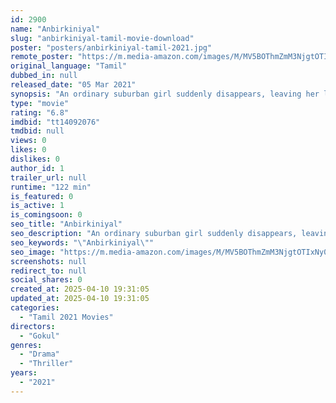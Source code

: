 ```yaml
---
id: 2900
name: "Anbirkiniyal"
slug: "anbirkiniyal-tamil-movie-download"
poster: "posters/anbirkiniyal-tamil-2021.jpg"
remote_poster: "https://m.media-amazon.com/images/M/MV5BOThmZmM3NjgtOTIxNy00YjljLWEwMDUtMzgzYzk5MzIwMTkxXkEyXkFqcGdeQXVyMTI1NDAzMzM0._V1_SX300.jpg"
original_language: "Tamil"
dubbed_in: null
released_date: "05 Mar 2021"
synopsis: "An ordinary suburban girl suddenly disappears, leaving her loved ones in a desperate search as she must face the ultimate battle - the one for her life."
type: "movie"
rating: "6.8"
imdbid: "tt14092076"
tmdbid: null
views: 0
likes: 0
dislikes: 0
author_id: 1
trailer_url: null
runtime: "122 min"
is_featured: 0
is_active: 1
is_comingsoon: 0
seo_title: "Anbirkiniyal"
seo_description: "An ordinary suburban girl suddenly disappears, leaving her loved ones in a desperate search as she must face the ultimate battle - the one for her life."
seo_keywords: "\"Anbirkiniyal\""
seo_image: "https://m.media-amazon.com/images/M/MV5BOThmZmM3NjgtOTIxNy00YjljLWEwMDUtMzgzYzk5MzIwMTkxXkEyXkFqcGdeQXVyMTI1NDAzMzM0._V1_SX300.jpg"
screenshots: null
redirect_to: null
social_shares: 0
created_at: 2025-04-10 19:31:05
updated_at: 2025-04-10 19:31:05
categories:
  - "Tamil 2021 Movies"
directors:
  - "Gokul"
genres:
  - "Drama"
  - "Thriller"
years:
  - "2021"
---
```

